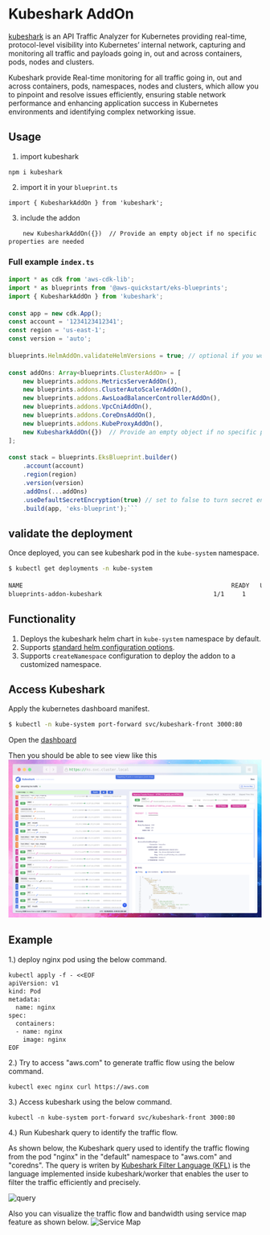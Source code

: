 # Kubeshark AddOn

[kubeshark](https://github.com/kubeshark/kubeshark)  is an API Traffic Analyzer for Kubernetes providing real-time, protocol-level visibility into Kubernetes’ internal network, capturing and monitoring all traffic and payloads going in, out and across containers, pods, nodes and clusters.

Kubeshark provide Real-time monitoring for all traffic going in, out and across containers, pods, namespaces, nodes and clusters, which allow you to pinpoint and resolve issues efficiently, ensuring stable network performance and enhancing application success in Kubernetes environments and identifying complex networking issue.

## Usage
1. import kubeshark
```
npm i kubeshark
```
2. import it in your `blueprint.ts`
```
import { KubesharkAddOn } from 'kubeshark';
```

3. include the addon
```
    new KubesharkAddOn({})  // Provide an empty object if no specific properties are needed
```


### Full example **`index.ts`**
```typescript
import * as cdk from 'aws-cdk-lib';
import * as blueprints from '@aws-quickstart/eks-blueprints';
import { KubesharkAddOn } from 'kubeshark';

const app = new cdk.App();
const account = '1234123412341';
const region = 'us-east-1';
const version = 'auto';

blueprints.HelmAddOn.validateHelmVersions = true; // optional if you would like to check for newer versions

const addOns: Array<blueprints.ClusterAddOn> = [
    new blueprints.addons.MetricsServerAddOn(),
    new blueprints.addons.ClusterAutoScalerAddOn(),
    new blueprints.addons.AwsLoadBalancerControllerAddOn(),
    new blueprints.addons.VpcCniAddOn(),
    new blueprints.addons.CoreDnsAddOn(),
    new blueprints.addons.KubeProxyAddOn(),
    new KubesharkAddOn({})  // Provide an empty object if no specific properties are needed
];

const stack = blueprints.EksBlueprint.builder()
    .account(account)
    .region(region)
    .version(version)
    .addOns(...addOns)
    .useDefaultSecretEncryption(true) // set to false to turn secret encryption off (non-production/demo cases)
    .build(app, 'eks-blueprint');```
```
## validate the deployment
Once deployed, you can see kubeshark pod in the `kube-system` namespace.

```sh
$ kubectl get deployments -n kube-system

NAME                                                          READY   UP-TO-DATE   AVAILABLE   AGE
blueprints-addon-kubeshark                               1/1     1            1           20m
```

## Functionality

1. Deploys the kubeshark helm chart in `kube-system` namespace by default.
2. Supports [standard helm configuration options](./index.md#standard-helm-add-on-configuration-options).
3. Supports `createNamespace` configuration to deploy the addon to a customized namespace.

## Access Kubeshark

Apply the kubernetes dashboard manifest.

```sh
$ kubectl -n kube-system port-forward svc/kubeshark-front 3000:80
```

Open the [dashboard](http://localhost:3000)

Then you should be able to see view like this
![dashboard](https://raw.githubusercontent.com/kubeshark/assets/master/png/kubeshark-ui.png)


## Example

1.) deploy nginx pod using the below command.
```
kubectl apply -f - <<EOF
apiVersion: v1
kind: Pod
metadata:
  name: nginx
spec:
  containers:
  - name: nginx
    image: nginx
EOF
```


2.) Try to access "aws.com" to generate traffic flow using the below command.
```
kubectl exec nginx curl https://aws.com
```


3.) Access kubeshark using the below command.
```
kubectl -n kube-system port-forward svc/kubeshark-front 3000:80
```


4.) Run Kubeshark query to identify the traffic flow.

As shown below, the Kubeshark query used to identify the traffic flowing from the pod "nginx" in the "default" namespace to "aws.com" and "coredns". The query is writen by [Kubeshark Filter Language (KFL)](https://docs.kubeshark.co/en/filtering#kfl-syntax-reference) is the language implemented inside kubeshark/worker that enables the user to filter the traffic efficiently and precisely.

![query](https://github.com/zghanem0/kubeshark/blob/main/api.png?raw=true)

Also you can visualize the traffic flow and bandwidth using service map feature as shown below.
![Service Map](https://github.com/zghanem0/kubeshark/blob/main/map.png?raw=true)
